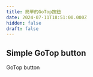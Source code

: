 ```yaml
---
title: 簡單的GoTop按鈕
date: 2024-07-11T18:51:00.000Z
hidden: false
draft: false
---
```

## Simple GoTop button
GoTop button
